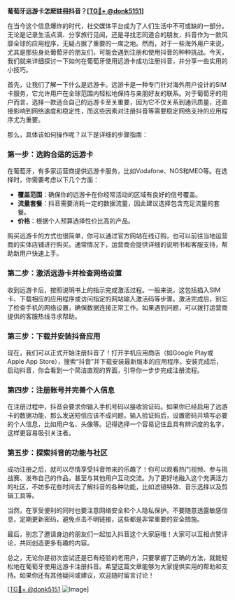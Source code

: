**葡萄牙远游卡怎麽註冊抖音？[[TG💪+ @donk5151](https://t.me/s/donk5151)]**

在当今这个信息爆炸的时代，社交媒体平台成为了人们生活中不可或缺的一部分。无论是记录生活点滴、分享旅行见闻，还是寻找志同道合的朋友，抖音作为一款风靡全球的应用程序，无疑占据了重要的一席之地。然而，对于一些海外用户来说，尤其是那些身处葡萄牙的朋友们，可能会遇到注册和使用抖音的种种挑战。今天，我们就来详细探讨一下如何在葡萄牙使用远游卡成功注册抖音，并分享一些实用的小技巧。

首先，让我们了解一下什么是远游卡。远游卡是一种专门针对海外用户设计的SIM卡服务，它允许用户在全球范围内轻松地保持与亲朋好友的联系。对于葡萄牙的用户而言，选择一款适合自己的远游卡至关重要，因为它不仅关系到通讯质量，还直接影响到网络速度和稳定性，而这些因素对注册抖音等需要稳定网络支持的应用程序尤为重要。

那么，具体该如何操作呢？以下是详细的步骤指南：

### 第一步：选购合适的远游卡

在葡萄牙，有多家运营商提供远游卡服务，比如Vodafone、NOS和MEO等。在选择时，你需要考虑以下几个方面：
- **覆盖范围**：确保你的远游卡在你经常活动的区域有良好的信号覆盖。
- **流量套餐**：抖音需要消耗一定的数据流量，因此建议选择包含充足流量的套餐。
- **价格**：根据个人预算选择性价比高的产品。

购买远游卡的方式也很简单，你可以通过官方网站在线订购，也可以前往当地运营商的实体店铺进行购买。通常情况下，运营商会提供详细的说明书和客服支持，帮助新用户快速上手。

### 第二步：激活远游卡并检查网络设置

收到远游卡后，按照说明书上的指示完成激活过程。一般来说，这包括插入SIM卡、下载相应的应用程序或访问指定的网站输入激活码等步骤。激活完成后，别忘了检查手机的网络设置，确保数据连接正常工作。如果遇到问题，可以拨打运营商提供的客服热线寻求帮助。

### 第三步：下载并安装抖音应用

现在，我们可以正式开始注册抖音了！打开手机应用商店（如Google Play或Apple App Store），搜索“抖音”并下载安装最新版本的应用程序。安装完成后，启动抖音，你会看到一个简洁直观的界面，引导你一步步完成注册流程。

### 第四步：注册账号并完善个人信息

在注册过程中，抖音会要求你输入手机号码以接收验证码。如果你已经启用了远游卡的数据功能，那么发送短信应该不成问题。输入验证码后，设置密码并填写必要的个人信息，比如用户名、头像等。记得选择一个容易记住且具有辨识度的名字，这样更容易吸引关注者。

### 第五步：探索抖音的功能与社区

成功注册之后，就可以尽情享受抖音带来的乐趣了！你可以观看热门视频、参与挑战赛、发布自己的作品，甚至与其他用户互动交流。为了更好地融入这个充满活力的社区，不妨多花些时间去了解抖音的各种功能，比如滤镜特效、音乐选择以及剪辑工具等。

当然，在享受便利的同时也要注意网络安全和个人隐私保护。不要随意透露敏感信息，定期更新密码，避免点击不明链接，这些都是非常重要的安全措施。

最后，别忘了邀请身边的朋友们一起加入抖音这个大家庭哦！大家可以互相点赞评论，共同创造更多有趣的内容。

总之，无论你是初次尝试还是已有经验的老用户，只要掌握了正确的方法，就能轻松地在葡萄牙使用远游卡注册抖音。希望这篇文章能够为大家提供实用的帮助和支持。如果你还有其他疑问或建议，欢迎随时留言讨论！

[[TG💪+ @donk5151](https://t.me/s/donk5151) ![Image](https://i.postimg.cc/rwNCRYN7/Snipaste-2025-04-30-17-27-05.png)]